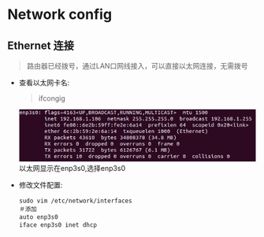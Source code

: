 # Network config

## Ethernet 连接
>路由器已经拨号，通过LAN口网线接入，可以直接以太网连接，无需拨号
- 查看以太网卡名:
  > ifcongig

  ![以太网](./Ethernet.png)
  以太网显示在enp3s0,选择enp3s0
- 修改文件配置:
  ```
  sudo vim /etc/network/interfaces
  ＃添加
  auto enp3s0
  iface enp3s0 inet dhcp
  ```




